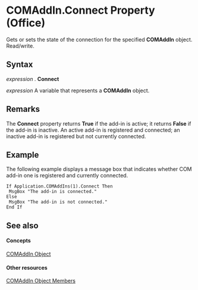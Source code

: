 
# COMAddIn.Connect Property (Office)

Gets or sets the state of the connection for the specified  **COMAddIn** object. Read/write.


## Syntax

 _expression_ . **Connect**

 _expression_ A variable that represents a **COMAddIn** object.


## Remarks

The  **Connect** property returns **True** if the add-in is active; it returns **False** if the add-in is inactive. An active add-in is registered and connected; an inactive add-in is registered but not currently connected.


## Example

The following example displays a message box that indicates whether COM add-in one is registered and currently connected.


```
If Application.COMAddIns(1).Connect Then 
 MsgBox "The add-in is connected." 
Else 
 MsgBox "The add-in is not connected." 
End If
```


## See also


#### Concepts


[COMAddIn Object](dcaa9f0c-20fb-9f53-5f74-9ec0b1cefeea.md)
#### Other resources


[COMAddIn Object Members](698d4d8e-6071-acd3-a39b-ab01fd878452.md)
